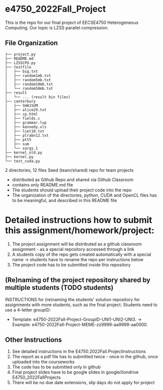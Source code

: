 # e4750_2022Fall_Project
This is the repo for our final project of EECSE4750 Heterogeneous Computing. Our topic is LZSS parallel compression.

## File Organization
```
├── project.py
├── README.md
├── LZSSCPU.py
├── testfile
│   ├── big.txt
│   ├── random1mb.txt
│   ├── random5mb.txt
|   ├── random10mb.txt
│   └── random50mb.txt
├── result
│   └── ... (result bin files)
├── canterbury
│   ├── SHA1SUM
│   ├── alice29.txt
│   ├── cp.html
│   ├── fields.c
│   ├── grammar.lsp
│   ├── kennedy.xls
│   ├── lcet10.txt
│   ├── plrabn12.txt
│   ├── ptt5
│   ├── sum
│   └── xargs.1
├── kernel_old.py
├── kernel.py
└── test_cuda.py
```
2 directories, 12 files
Seed (team/shared) repo for team projects
  - distributed as Github Repo and shared via Github Classroom
  - contains only README.md file
  - The students should upload their project code into the repo
  - The organization of the directories, python, CUDA and OpenCL files has to be meaningful, and described in this README file

# Detailed instructions how to submit this assignment/homework/project:
1. The project assignment will be distributed as a github classroom assignment - as a special repository accessed through a link
2. A students copy of the repo gets created automatically with a special name -> students have to rename the repo per instructions below
3. The project code has to be submitted inside this repository 

## (Re)naming of the project repository shared by multiple students (TODO students)
INSTRUCTIONS for (re)naming the students' solution repository for assignments with more students, such as the final project. Students need to use a 4-letter groupID: 
* Template: e4750-2022Fall-Project-GroupID-UNI1-UNI2-UNI3. -> Example: e4750-2022Fall-Project-MEME-zz9999-aa9999-aa0000.

## Other Instructions
1. See detailed instructions in the E4750.2022Fall.ProjectInstructions
2. The report as a pdf file has to submitted twice - once in the github, once uploaded into the courseworks
3. The code has to be submitted only in github
4. Final project slides have to be google slides in google/liondrive E4750_2022FallProjects
5. There will be no due date extensions, slip days do not apply for project
